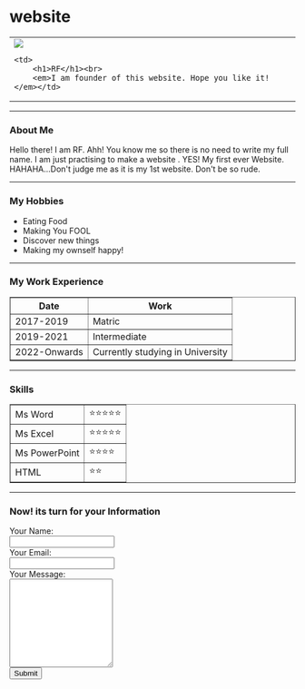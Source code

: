 # website
<!DOCTYPE html>
<html>
    <head>
        <meta charset="utf-8">
        <link href="contact.html">
        <title>Information About Me </title>
    </head>
    <body>
      <table cellspacing="20px">
                    <tr>
                <td>
        <img src="https://encrypted-tbn0.gstatic.com/images?q=tbn:ANd9GcRfPbgZoJrHUXmNlU3vPiS7zA7URNsd6I70Jg&usqp=CAU">

    <td>
        <h1>RF</h1><br>
        <em>I am founder of this website. Hope you like it!</em></td>
  </tr>
</table>
<hr>
<h3>About Me</h3>
<p>Hello there! I am RF.  Ahh! You know me so there is no need to write my full name. I am just practising to make a website . YES! My first ever Website. HAHAHA...Don't judge me as it is my 1st website. Don't be so rude.</p>
<hr>
<h3>My Hobbies</h3>
<ul>
    <li>
        Eating Food
    </li>
    <li>Making You FOOL</li>
    <li>Discover new things</li>
    <li>Making my ownself happy!</li>
</ul>
<hr>
<h3>My Work Experience</h3>
<table border="1">
    <thead>
<tr>
    <th>Date</th>
    <th>Work</th>
</tr>
    </thead>
    <tbody>
        <tr>
            <td>2017-2019</td>
            <td>Matric</td>
        </tr>
        <tr>
            <td>2019-2021</td>
            <td>Intermediate</td>
        </tr>
        <tr>
            <td>2022-Onwards</td>
            <td>Currently studying in University</td>
        </tr>
    </tbody>
</table>
<hr>
<h3>Skills</h3>
<table border="1">
    <tr>
        <td>
           Ms Word
        </td>
    <td>⭐⭐⭐⭐⭐</td> </tr>
    <tr>   <td>
           Ms Excel
        </td>
    <td>⭐⭐⭐⭐⭐</td></tr> 
        <tr><td>
         Ms PowerPoint
        </td><td>⭐⭐⭐⭐</td></tr>
        <tr>
            <td>HTML</td>
            <td>⭐⭐</td>
        </tr>
   
</table>
<hr>
<h3>Now! its turn for your Information</h3>  
<form action="mailto:fahimrsha@gmail.com" method="post" enctype="text/plain">
<label>Your Name:</label> <br>
<input type="text" name="Your Name" value=""><br>
<label>Your Email:</label> <br>
<input type="email" name="Your Email" value=""><br>
<label>Your Message:</label> <br>
<textarea name="Your Message" rows="10" cols="20"></textarea><br>
<input type="submit" name=""><br>

</form>
    </body>
</html>
